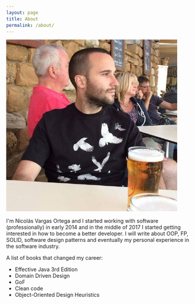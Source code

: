 ```yaml
---
layout: page
title: About
permalink: /about/
---
```

![Nicolas Vargas Ortega](/assets/nico_perfil.jpeg)

I'm Nicolás Vargas Ortega and I started working with software (professionally) in early 2014 and in the middle of 2017 I started getting interested in how to become a better developer. I will write about OOP, FP, SOLID, software design patterns and eventually my personal experience in the software industry.

A list of books that changed my career:

* Effective Java 3rd Edition
* Domain Driven Design
* GoF
* Clean code
* Object-Oriented Design Heuristics
